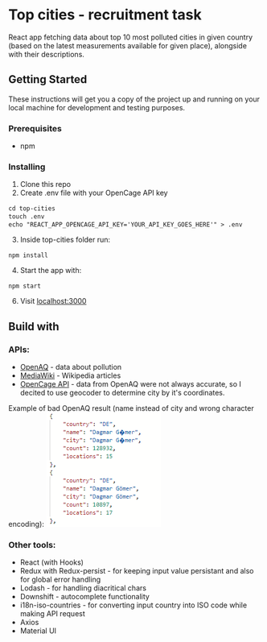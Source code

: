 # Top cities - recruitment task

React app fetching data about top 10 most polluted cities in given country (based on the latest measurements available for given place), alongside with their descriptions.

## Getting Started

These instructions will get you a copy of the project up and running on your local machine for development and testing purposes.

### Prerequisites

* npm

### Installing

1. Clone this repo
2. Create .env file with your OpenCage API key

```
cd top-cities
touch .env
echo "REACT_APP_OPENCAGE_API_KEY='YOUR_API_KEY_GOES_HERE'" > .env
```
3. Inside top-cities folder run:
```
npm install
```
4. Start the app with:
```
npm start
```
6. Visit [localhost:3000](http://localhost:3000)


## Build with

### APIs:

* [OpenAQ](https://docs.openaq.org/) - data about pollution
* [MediaWiki](https://www.mediawiki.org/wiki/API:Query) - Wikipedia articles
* [OpenCage API](https://opencagedata.com/api) - data from OpenAQ were not always accurate, so I decited to use geocoder to determine city by it's coordinates.

Example of bad OpenAQ result (name instead of city and wrong character encoding):
![Image](openaq_error.png)

### Other tools:

* React (with Hooks)
* Redux with Redux-persist - for keeping input value persistant and also for global error handling
* Lodash - for handling diacritical chars
* Downshift - autocomplete functionality
* i18n-iso-countries - for converting input country into ISO code while making API request
* Axios
* Material UI

